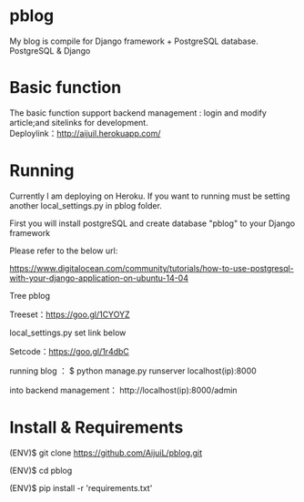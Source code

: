 # pblog
My blog is compile for Django framework + PostgreSQL database.<br>
PostgreSQL &amp; Django

# Basic function
The basic function support backend management : login and modify article;and sitelinks for development. <br>
Deploylink：http://aijuil.herokuapp.com/

# Running
Currently I am deploying on Heroku. If you want to running must be setting another local_settings.py in pblog folder. <br>

First you will install postgreSQL and create database "pblog" to your Django framework <br>

Please refer to the below url: <br>

https://www.digitalocean.com/community/tutorials/how-to-use-postgresql-with-your-django-application-on-ubuntu-14-04 <br>

Tree pblog<br>

Treeset：https://goo.gl/1CYOYZ
            
local_settings.py set link below <br>

Setcode：https://goo.gl/1r4dbC <br>

running blog ： $ python manage.py runserver localhost(ip):8000 <br>

into backend management： http://localhost(ip):8000/admin <br>

# Install & Requirements

(ENV)$ git clone https://github.com/AijuiL/pblog.git

(ENV)$ cd pblog

(ENV)$ pip install -r 'requirements.txt'
